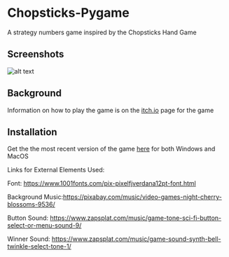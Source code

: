 # Chopsticks-Pygame
A strategy numbers game inspired by the Chopsticks Hand Game

## Screenshots
![alt text]()

## Background
Information on how to play the game is on the [itch.io](https://sjones14.itch.io/chopsticks) page for the game

## Installation
Get the the most recent version of the game [here](https://sjones14.itch.io/chopsticks) for both Windows and MacOS

Links for External Elements Used:

Font: https://www.1001fonts.com/pix-pixelfjverdana12pt-font.html

Background Music:https://pixabay.com/music/video-games-night-cherry-blossoms-9536/

Button Sound: https://www.zapsplat.com/music/game-tone-sci-fi-button-select-or-menu-sound-9/

Winner Sound: https://www.zapsplat.com/music/game-sound-synth-bell-twinkle-select-tone-1/
